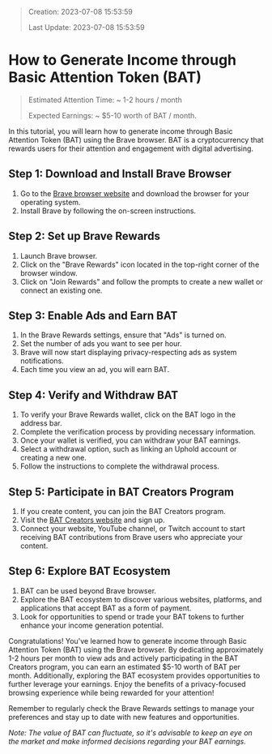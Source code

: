 > Creation:    2023-07-08 15:53:59
>
> Last Update: 2023-07-08 15:53:59


# How to Generate Income through Basic Attention Token (BAT)
> Estimated Attention Time: ~ 1-2 hours / month
>
> Expected Earnings: ~ $5-10 worth of BAT / month. 

In this tutorial, you will learn how to generate income through Basic Attention Token (BAT) using the Brave browser. BAT is a cryptocurrency that rewards users for their attention and engagement with digital advertising.

## Step 1: Download and Install Brave Browser

1. Go to the [Brave browser website](https://brave.com/) and download the browser for your operating system.
2. Install Brave by following the on-screen instructions.

## Step 2: Set up Brave Rewards

1. Launch Brave browser.
2. Click on the "Brave Rewards" icon located in the top-right corner of the browser window.
3. Click on "Join Rewards" and follow the prompts to create a new wallet or connect an existing one.

## Step 3: Enable Ads and Earn BAT

1. In the Brave Rewards settings, ensure that "Ads" is turned on.
2. Set the number of ads you want to see per hour.
3. Brave will now start displaying privacy-respecting ads as system notifications.
4. Each time you view an ad, you will earn BAT.

## Step 4: Verify and Withdraw BAT

1. To verify your Brave Rewards wallet, click on the BAT logo in the address bar.
2. Complete the verification process by providing necessary information.
3. Once your wallet is verified, you can withdraw your BAT earnings.
4. Select a withdrawal option, such as linking an Uphold account or creating a new one.
5. Follow the instructions to complete the withdrawal process.

## Step 5: Participate in BAT Creators Program

1. If you create content, you can join the BAT Creators program.
2. Visit the [BAT Creators website](https://creators.brave.com/) and sign up.
3. Connect your website, YouTube channel, or Twitch account to start receiving BAT contributions from Brave users who appreciate your content.

## Step 6: Explore BAT Ecosystem

1. BAT can be used beyond Brave browser.
2. Explore the BAT ecosystem to discover various websites, platforms, and applications that accept BAT as a form of payment.
3. Look for opportunities to spend or trade your BAT tokens to further enhance your income generation potential.

Congratulations! You've learned how to generate income through Basic Attention Token (BAT) using the Brave browser. By dedicating approximately 1-2 hours per month to view ads and actively participating in the BAT Creators program, you can earn an estimated $5-10 worth of BAT per month. Additionally, exploring the BAT ecosystem provides opportunities to further leverage your earnings. Enjoy the benefits of a privacy-focused browsing experience while being rewarded for your attention!

Remember to regularly check the Brave Rewards settings to manage your preferences and stay up to date with new features and opportunities.

*Note: The value of BAT can fluctuate, so it's advisable to keep an eye on the market and make informed decisions regarding your BAT earnings.*

